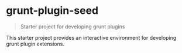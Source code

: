 # grunt-plugin-seed

> Starter project for developing grunt plugins

This starter project provides an interactive environment for developing grunt plugin extensions.

